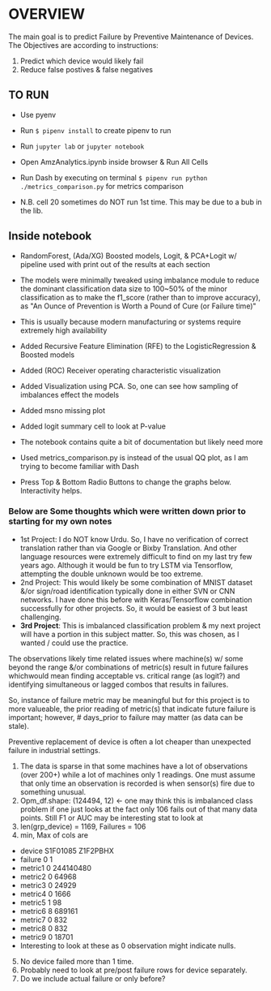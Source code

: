 # OVERVIEW
The main goal is to predict Failure by Preventive Maintenance of Devices.
The Objectives are according to instructions:
1. Predict which device would likely fail
2. Reduce false postives & false negatives

## TO RUN
- Use pyenv
- Run ```$ pipenv install``` to create pipenv to run
- Run ```jupyter lab``` or ```jupyter notebook```
- Open AmzAnalytics.ipynb inside browser & Run All Cells
- Run Dash by executing on terminal ```$ pipenv run python ./metrics_comparison.py``` for metrics comparison

- N.B. cell 20 sometimes do NOT run 1st time. This may be due to a bub in the lib.

## Inside notebook
- RandomForest, (Ada/XG) Boosted models, Logit, & PCA+Logit w/ pipeline used with print out of the results at each section
- The models were minimally tweaked using imbalance module to reduce the dominant classification data size to 100~50% of the minor classification as to make the f1_score (rather than to improve accuracy), as "An Ounce of Prevention is Worth a Pound of Cure (or Failure time)"
- This is usually because modern manufacturing or systems require extremely high availability

- Added Recursive Feature Elimination (RFE) to the LogisticRegression & Boosted models
- Added (ROC) Receiver operating characteristic visualization
- Added Visualization using PCA. So, one can see how sampling of imbalances effect the models
- Added msno missing plot
- Added logit summary cell to look at P-value


- The notebook contains quite a bit of documentation but likely need more
- Used metrics_comparison.py is instead of the usual QQ plot, as I am trying to become familiar with Dash
- Press Top & Bottom Radio Buttons to change the graphs below. Interactivity helps.

### Below are Some thoughts which were written down prior to starting for my own notes
- 1st Project: I do NOT know Urdu. So, I have no verification of correct translation rather than via Google or Bixby Translation. And other language resources were extremely difficult to find on my last try few years ago. Although it would be fun to try LSTM via Tensorflow, attempting the double unknown would be too extreme.
- 2nd Project: This would likely be some combination of MNIST dataset &/or sign/road identification typically done in either SVN or CNN networks. I have done this before with Keras/Tensorflow combination successfully for other projects. So, it would be easiest of 3 but least challenging.
- **3rd Project**: This is imbalanced classification problem & my next project will have a portion in this subject matter. So, this was chosen, as I wanted / could use the practice.

The observations likely time related issues where machine(s) w/ some
beyond the range &/or combinations of metric(s) result in future failures 
whichwould mean finding acceptable vs. critical range (as logit?) and identifying
simultaneous or lagged combos that results in failures.

So, instance of failure metric may be meaningful but for this project is to
more valueable, the prior reading of metric(s) that indicate future failure is
important; however, # days_prior to failure may matter (as data can be stale).

Preventive replacement of device is often a lot cheaper than unexpected failure
in industrial settings.
1. The data is sparse in that some machines have a lot of observations (over 200+)
   while a lot of machines only 1 readings. One must assume that only time an
   observation is recorded is when sensor(s) fire due to something unusual.
2. Opm_df.shape: (124494, 12) <- one may think this is imbalanced class problem
   if one just looks at the fact only 106 fails out of that many data points.
   Still F1 or AUC may be interesting stat to look at
3. len(grp_device) = 1169, Failures = 106
4. min, Max of cols are
  -  device S1F01085 Z1F2PBHX
  -  failure 0 1
  -  metric1 0 244140480
  -  metric2 0 64968
  -  metric3 0 24929
  -  metric4 0 1666
  -  metric5 1 98
  -  metric6 8 689161
  -  metric7 0 832
  -  metric8 0 832
  -  metric9 0 18701
  - Interesting to look at these as 0 observation might indicate nulls.
5. No device failed more than 1 time.
6. Probably need to look at pre/post failure rows for device separately.
7. Do we include actual failure or only before?
